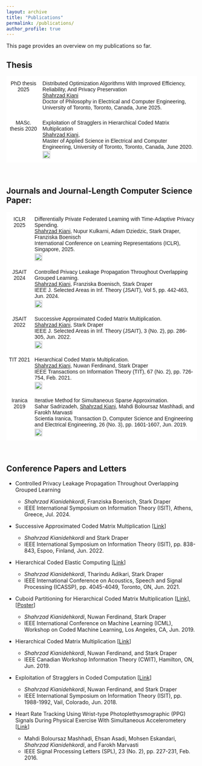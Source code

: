 ```yaml
---
layout: archive
title: "Publications"
permalink: /publications/
author_profile: true
---
```

This page provides an overview on my publications so far.

## Thesis

<style type="text/css">
  .tg  {border-collapse:collapse;border-spacing:0;}
  .tg td{border-color:black;border-style:solid;border-width:1px;font-family:Arial, sans-serif;font-size:14px; overflow:hidden;padding:10px 5px;word-break:normal;}
  .tg th{border-color:black;border-style:solid;border-width:1px;font-family:Arial, sans-serif;font-size:14px; font-weight:normal;overflow:hidden;padding:10px 5px;word-break:normal;}
  .tg .tg-oe15{background-color:#ffffff;border-color:#ffffff;text-align:left;vertical-align:top}
  .tg .tg-wk8r{background-color:#ffffff;border-color:#ffffff;text-align:center;vertical-align:top}
</style>

<table class="tg">
  <thead>
    <tr>
      <th class="tg-wk8r">PhD thesis 2025</th>
      <th class="tg-oe15">Distributed Optimization Algorithms With Improved Efficiency, Reliability, And Privacy Preservation <br><u>Shahrzad Kiani</u> <br> Doctor of Philosophy in Electrical and Computer Engineering, University of Toronto, Toronto, Canada, June 2025.
        <span style="display: block; margin-bottom: -13px;"></span> <br>
      </th>
    </tr>
  </thead>
  <tbody>
    <tr>
      <th class="tg-wk8r">MASc. thesis 2020</th>
      <th class="tg-oe15">Exploitation of Stragglers in Hierarchical Coded Matrix Multiplication <br><u>Shahrzad Kiani</u>, <br> Master of Applied Science in Electrical and Computer Engineering, University of Toronto, Toronto, Canada, June 2020.
        <span style="display: block; margin-bottom: -13px;"></span> <br> 
        <a href="https://tspace.library.utoronto.ca/handle/1807/101230">
          <img src="https://img.shields.io/badge/PDF-80000f" alt="PDF" style="width: auto; height: 20px;"/>
        </a>
      </th>
    </tr>
  </tbody>
</table>

<br>

## Journals and Journal-Length Computer Science Paper:


<style type="text/css">
  .tg  {border-collapse:collapse;border-spacing:0;}
  .tg td{border-color:black;border-style:solid;border-width:1px;font-family:Arial, sans-serif;font-size:14px; overflow:hidden;padding:10px 5px;word-break:normal;}
  .tg th{border-color:black;border-style:solid;border-width:1px;font-family:Arial, sans-serif;font-size:14px; font-weight:normal;overflow:hidden;padding:10px 5px;word-break:normal;}
  .tg .tg-oe15{background-color:#ffffff;border-color:#ffffff;text-align:left;vertical-align:top}
  .tg .tg-wk8r{background-color:#ffffff;border-color:#ffffff;text-align:center;vertical-align:top}
</style>

<table class="tg">
  <thead>
    <tr>
      <th class="tg-wk8r">ICLR 2025</th>
      <th class="tg-oe15">Differentially Private Federated Learning with Time-Adaptive Privacy Spending. <br><u>Shahrzad Kiani</u>, Nupur Kulkarni, Adam Dziedzic, Stark Draper, Franziska Boenisch <br> International Conference on Learning Representations (ICLR), Singapore, 2025.
        <span style="display: block; margin-bottom: -13px;"></span> <br> 
        <a href="https://openreview.net/forum?id=W0nydevOlG&noteId=zEslc0ErHW">
          <img src="https://img.shields.io/badge/PDF-80000f" alt="PDF" style="width: auto; height: 20px;"/>
        </a>
      </th>
    </tr>
  </thead>
  <tbody>
    <tr>
      <th class="tg-wk8r">JSAIT 2024</th>
      <th class="tg-oe15">Controlled Privacy Leakage Propagation Throughout Overlapping Grouped Learning. <br><u>Shahrzad Kiani</u>, Franziska Boenisch, Stark Draper <br> IEEE J. Selected Areas in Inf. Theory (JSAIT), Vol 5, pp. 442-463, Jun. 2024.
        <span style="display: block; margin-bottom: -13px;"></span> <br> 
        <a href="https://ieeexplore.ieee.org/document/10559973">
          <img src="https://img.shields.io/badge/PDF-80000f" alt="PDF" style="width: auto; height: 20px;"/>
        </a>
      </th>
    </tr>
    <tr>
      <th class="tg-wk8r">JSAIT 2022</th>
      <th class="tg-oe15">Successive Approximated Coded Matrix Multiplication. <br><u>Shahrzad Kiani</u>, Stark Draper <br> IEEE J. Selected Areas in Inf. Theory (JSAIT), 3 (No. 2), pp. 286-305, Jun. 2022.
        <span style="display: block; margin-bottom: -13px;"></span> <br> 
        <a href="https://ieeexplore.ieee.org/abstract/document/9829717">
          <img src="https://img.shields.io/badge/PDF-80000f" alt="PDF" style="width: auto; height: 20px;"/>
        </a>
      </th>
    </tr>
    <tr>
      <th class="tg-wk8r">TIT 2021</th>
      <th class="tg-oe15">Hierarchical Coded Matrix Multiplication. <br><u>Shahrzad Kiani</u>, Nuwan Ferdinand, Stark Draper <br> IEEE Transactions on Information Theory (TIT), 67 (No. 2), pp. 726-754, Feb. 2021.
        <span style="display: block; margin-bottom: -13px;"></span> <br> 
        <a href="https://ieeexplore.ieee.org/abstract/document/9252114">
          <img src="https://img.shields.io/badge/PDF-80000f" alt="PDF" style="width: auto; height: 20px;"/>
        </a>
      </th>
    </tr>
    <tr>
      <th class="tg-wk8r">Iranica 2019</th>
      <th class="tg-oe15">Iterative Method for Simultaneous Sparse Approximation. <br>Sahar Sadrizadeh, <u>Shahrzad Kiani</u>, Mahdi Boloursaz Mashhadi, and Farokh Marvasti <br> Scientia Iranica, Transaction D, Computer Science and Engineering and Electrical Engineering, 26 (No. 3), pp. 1601-1607, Jun. 2019.
        <span style="display: block; margin-bottom: -13px;"></span> <br> 
        <a href="https://scientiairanica.sharif.edu/article_21095_0.html">
          <img src="https://img.shields.io/badge/PDF-80000f" alt="PDF" style="width: auto; height: 20px;"/>
        </a>
      </th>
    </tr>
  </tbody>
</table>

<br>

## Conference Papers and Letters
* Controlled Privacy Leakage Propagation Throughout Overlapping
Grouped Learning
  * *Shahrzad Kianidehkordi*, Franziska Boenisch, Stark Draper
  * IEEE International Symposium on Information Theory (ISIT), Athens, Greece, Jul. 2024.

* Successive Approximated Coded Matrix Multiplication [[Link](https://ieeexplore.ieee.org/abstract/document/9834389)]
  * *Shahrzad Kianidehkordi* and Stark Draper
  * IEEE International Symposium on Information Theory (ISIT), pp. 838-843, Espoo, Finland, Jun. 2022.

* Hierarchical Coded Elastic Computing [[Link](https://ieeexplore.ieee.org/abstract/document/9414863)]
  * *Shahrzad Kianidehkordi*, Tharindu Adikari, Stark Draper
  * IEEE International Conference on Acoustics, Speech and Signal Processing (ICASSP), pp. 4045-4049, Toronto, ON, Jun. 2021.
  
* Cuboid Partitioning for Hierarchical Coded Matrix Multiplication [[Link](https://arxiv.org/pdf/1907.08819.pdf)], [[Poster](/files/Publications_poster_CODML.pdf)]
  * *Shahrzad Kianidehkordi*, Nuwan Ferdinand, Stark Draper
  * IEEE International Conference on Machine Learning (ICML), Workshop on Coded Machine Learning, Los Angeles, CA, Jun. 2019.
  
* Hierarchical Coded Matrix Multiplication [[Link](https://ieeexplore.ieee.org/abstract/document/8929896)]
  * *Shahrzad Kianidehkordi*, Nuwan Ferdinand, and Stark Draper
  * IEEE Canadian Workshop Information Theory (CWIT), Hamilton, ON, Jun. 2019.
  
* Exploitation of Stragglers in Coded Computation [[Link](https://ieeexplore.ieee.org/abstract/document/8437871)]
  * *Shahrzad Kianidehkordi*, Nuwan Ferdinand, and Stark Draper
  * IEEE International Symposium on Information Theory (ISIT), pp. 1988-1992, Vail, Colorado, Jun. 2018. 
  
* Heart Rate Tracking Using Wrist-type Photoplethysmographic (PPG) Signals During Physical Exercise With Simultaneous Accelerometery [[Link](https://ieeexplore.ieee.org/abstract/document/7359158)]
  * Mahdi Boloursaz Mashhadi, Ehsan Asadi, Mohsen Eskandari, *Shahrzad Kianidehkordi*, and Farokh Marvasti
  * IEEE Signal Processing Letters (SPL), 23 (No. 2), pp. 227-231, Feb. 2016. 